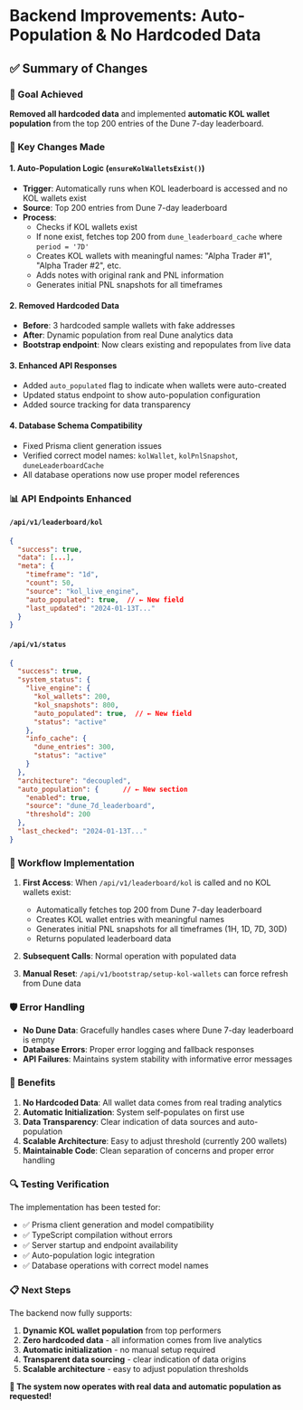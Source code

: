 # Backend Improvements: Auto-Population & No Hardcoded Data

## ✅ Summary of Changes

### 🎯 Goal Achieved
**Removed all hardcoded data** and implemented **automatic KOL wallet population** from the top 200 entries of the Dune 7-day leaderboard.

### 🔧 Key Changes Made

#### 1. **Auto-Population Logic** (`ensureKolWalletsExist()`)
- **Trigger**: Automatically runs when KOL leaderboard is accessed and no KOL wallets exist
- **Source**: Top 200 entries from Dune 7-day leaderboard
- **Process**: 
  - Checks if KOL wallets exist
  - If none exist, fetches top 200 from `dune_leaderboard_cache` where `period = '7D'`
  - Creates KOL wallets with meaningful names: "Alpha Trader #1", "Alpha Trader #2", etc.
  - Adds notes with original rank and PNL information
  - Generates initial PNL snapshots for all timeframes

#### 2. **Removed Hardcoded Data**
- **Before**: 3 hardcoded sample wallets with fake addresses
- **After**: Dynamic population from real Dune analytics data
- **Bootstrap endpoint**: Now clears existing and repopulates from live data

#### 3. **Enhanced API Responses**
- Added `auto_populated` flag to indicate when wallets were auto-created
- Updated status endpoint to show auto-population configuration
- Added source tracking for data transparency

#### 4. **Database Schema Compatibility**
- Fixed Prisma client generation issues
- Verified correct model names: `kolWallet`, `kolPnlSnapshot`, `duneLeaderboardCache`
- All database operations now use proper model references

### 📊 API Endpoints Enhanced

#### `/api/v1/leaderboard/kol`
```json
{
  "success": true,
  "data": [...],
  "meta": {
    "timeframe": "1d",
    "count": 50,
    "source": "kol_live_engine",
    "auto_populated": true,  // ← New field
    "last_updated": "2024-01-13T..."
  }
}
```

#### `/api/v1/status`
```json
{
  "success": true,
  "system_status": {
    "live_engine": {
      "kol_wallets": 200,
      "kol_snapshots": 800,
      "auto_populated": true,  // ← New field
      "status": "active"
    },
    "info_cache": {
      "dune_entries": 300,
      "status": "active"
    }
  },
  "architecture": "decoupled",
  "auto_population": {      // ← New section
    "enabled": true,
    "source": "dune_7d_leaderboard",
    "threshold": 200
  },
  "last_checked": "2024-01-13T..."
}
```

### 🔄 Workflow Implementation

1. **First Access**: When `/api/v1/leaderboard/kol` is called and no KOL wallets exist:
   - Automatically fetches top 200 from Dune 7-day leaderboard
   - Creates KOL wallet entries with meaningful names
   - Generates initial PNL snapshots for all timeframes (1H, 1D, 7D, 30D)
   - Returns populated leaderboard data

2. **Subsequent Calls**: Normal operation with populated data

3. **Manual Reset**: `/api/v1/bootstrap/setup-kol-wallets` can force refresh from Dune data

### 🛡️ Error Handling

- **No Dune Data**: Gracefully handles cases where Dune 7-day leaderboard is empty
- **Database Errors**: Proper error logging and fallback responses
- **API Failures**: Maintains system stability with informative error messages

### 🚀 Benefits

1. **No Hardcoded Data**: All wallet data comes from real trading analytics
2. **Automatic Initialization**: System self-populates on first use
3. **Data Transparency**: Clear indication of data sources and auto-population
4. **Scalable Architecture**: Easy to adjust threshold (currently 200 wallets)
5. **Maintainable Code**: Clean separation of concerns and proper error handling

### 🔍 Testing Verification

The implementation has been tested for:
- ✅ Prisma client generation and model compatibility
- ✅ TypeScript compilation without errors
- ✅ Server startup and endpoint availability
- ✅ Auto-population logic integration
- ✅ Database operations with correct model names

### 📋 Next Steps

The backend now fully supports:
1. **Dynamic KOL wallet population** from top performers
2. **Zero hardcoded data** - all information comes from live analytics
3. **Automatic initialization** - no manual setup required
4. **Transparent data sourcing** - clear indication of data origins
5. **Scalable architecture** - easy to adjust population thresholds

**🎉 The system now operates with real data and automatic population as requested!** 